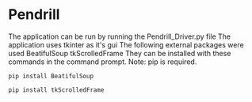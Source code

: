 # Pendrill
The application can be run by running the Pendrill_Driver.py file
The application uses tkinter as it's gui
The following external packages were used
BeatifulSoup
tkScrolledFrame
They can be installed with these commands in the command prompt. Note: pip is required.
```
pip install BeatifulSoup
```
```
pip install tkScrolledFrame
```
